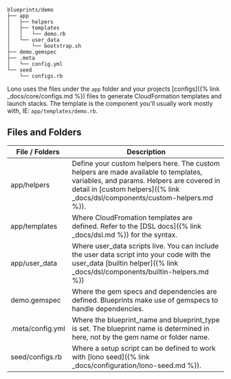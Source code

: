     blueprints/demo
    ├── app
    │   ├── helpers
    │   ├── templates
    │   │   └── demo.rb
    │   └── user_data
    │       └── bootstrap.sh
    ├── demo.gemspec
    ├── .meta
    │   └── config.yml
    └── seed
        └── configs.rb

Lono uses the files under the `app` folder and your projects [configs]({% link _docs/core/configs.md %}) files to generate CloudFormation templates and launch stacks.  The template is the component you'll usually work mostly with, IE: `app/templates/demo.rb`.

## Files and Folders

File / Folders  | Description
------------- | -------------
app/helpers | Define your custom helpers here. The custom helpers are made available to templates, variables, and params. Helpers are covered in detail in [custom helpers]({% link _docs/dsl/components/custom-helpers.md %}).
app/templates | Where CloudFromation templates are defined.  Refer to the [DSL docs]({% link _docs/dsl.md %}) for the syntax.
app/user_data | Where user_data scripts live. You can include the user data script into your code with the user_data [builtin helper]({% link _docs/dsl/components/builtin-helpers.md %})
demo.gemspec | Where the gem specs and dependencies are defined.  Blueprints make use of gemspecs to handle dependencies.
.meta/config.yml | Where the blueprint_name and blueprint_type is set.  The blueprint name is determined in here, not by the gem name or folder name.
seed/configs.rb | Where a setup script can be defined to work with [lono seed]({% link _docs/configuration/lono-seed.md %}).
